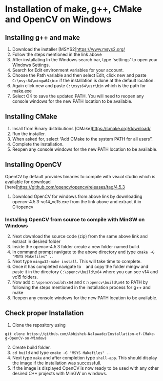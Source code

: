 # Installation of make, g++, CMake and OpenCV on Windows

## Installing g++ and make
1. Download the installer
[MSYS2]https://www.msys2.org/
2. Follow the steps mentioned in the link above
3. After installating In the Windows search bar, type 'settings' to open your Windows Settings.
4. Search for Edit environment variables for your account.
5. Choose the Path variable and then select Edit, click new and paste ```C:\msys64\mingw64\bin``` if 
the installation is done at the default location.
6. Again click new and paste ```C:\msys64\usr\bin``` which is the path for make.exe
6. Select OK to save the updated PATH. You will need to reopen any console windows for the new PATH 
location to be available.

## Installing CMake
1. Insall from Binary distributions
[CMake]https://cmake.org/download/
2. Run the installer.
3. When asked for, select “Add CMake to the system PATH for all users”.
4. Complete the installation.
5. Reopen any console windows for the new PATH location to be available.

## Installing OpenCV
OpenCV by default provides binaries to compile with visual studio which is available for download
[here]https://github.com/opencv/opencv/releases/tag/4.5.3
1. Download OpenCV for windows from above link by downloading opencv-4.5.3-vc14_vc15.exe from the 
link above and extract it in C:\opencv
### Installing OpenCV from source to compile with MinGW on Windows
2. Next download the source code (zip) from the same above link and extract in desired folder
3. Inside the opencv-4.5.3 folder create a new folder named build.
4. In command prompt navigate to the above directory and type ```cmake -G "MSYS Makefiles" ..```
5. Next type ```mingw32-make install```. This will take time to complete.
6. Once it has completed navigate to ``` ``` and copy the folder mingw and paste it in the directory 
```C:\opencv\build\x64``` where you can see v14 and vc15 folders.
7. Now add ```C:\opencv\build\x64``` and ```C:\opencv\build\x64``` to PATH by following the steps 
mentioned in the installation process for g++ and make
8. Reopen any console windows for the new PATH location to be available.

## Check proper Installation
1. Clone the repository using
```
git clone https://github.com/Abhishek-Nalawade/Installation-of-CMake-g-OpenCV-on-Windows
```
2. Create build folder.
3. ```cd build``` and type ```cmake -G "MSYS Makefiles" ..```
3. Next type ```make``` and after completion type ```shell-app```. This should display the image if 
the installation was successfull.
4. If the image is displayed OpenCV is now ready to be used with any other desired C++ projects with 
MinGW on windows.